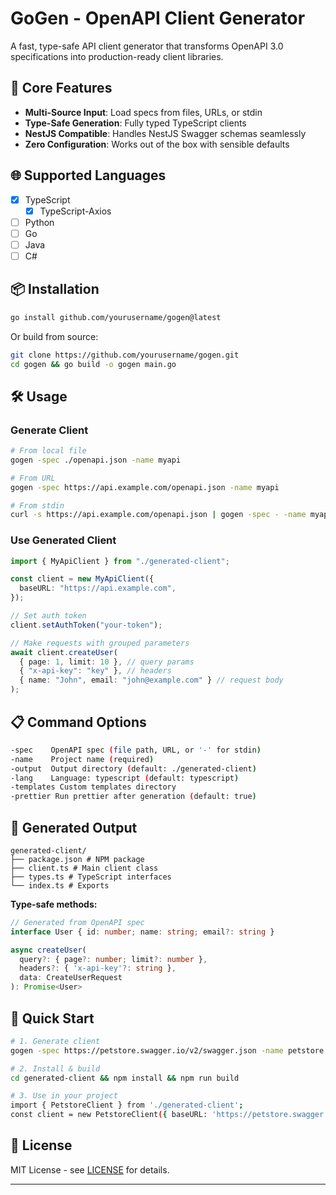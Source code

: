 # GoGen - OpenAPI Client Generator

A fast, type-safe API client generator that transforms OpenAPI 3.0 specifications into production-ready client libraries.

## 🚀 Core Features

- **Multi-Source Input**: Load specs from files, URLs, or stdin
- **Type-Safe Generation**: Fully typed TypeScript clients
- **NestJS Compatible**: Handles NestJS Swagger schemas seamlessly
- **Zero Configuration**: Works out of the box with sensible defaults

## 🌐 Supported Languages

- [x] TypeScript
  - [x] TypeScript-Axios
- [ ] Python
- [ ] Go
- [ ] Java
- [ ] C#

## 📦 Installation

```bash
go install github.com/yourusername/gogen@latest
```

Or build from source:

```bash
git clone https://github.com/yourusername/gogen.git
cd gogen && go build -o gogen main.go
```

## 🛠️ Usage

### Generate Client

```bash
# From local file
gogen -spec ./openapi.json -name myapi

# From URL
gogen -spec https://api.example.com/openapi.json -name myapi

# From stdin
curl -s https://api.example.com/openapi.json | gogen -spec - -name myapi
```

### Use Generated Client

```typescript
import { MyApiClient } from "./generated-client";

const client = new MyApiClient({
  baseURL: "https://api.example.com",
});

// Set auth token
client.setAuthToken("your-token");

// Make requests with grouped parameters
await client.createUser(
  { page: 1, limit: 10 }, // query params
  { "x-api-key": "key" }, // headers
  { name: "John", email: "john@example.com" } // request body
);
```

## 📋 Command Options

```bash
-spec    OpenAPI spec (file path, URL, or '-' for stdin)
-name    Project name (required)
-output  Output directory (default: ./generated-client)
-lang    Language: typescript (default: typescript)
-templates Custom templates directory
-prettier Run prettier after generation (default: true)
```

## 🎯 Generated Output

```
generated-client/
├── package.json # NPM package
├── client.ts # Main client class
├── types.ts # TypeScript interfaces
└── index.ts # Exports
```

**Type-safe methods:**

```typescript
// Generated from OpenAPI spec
interface User { id: number; name: string; email?: string }

async createUser(
  query?: { page?: number; limit?: number },
  headers?: { 'x-api-key'?: string },
  data: CreateUserRequest
): Promise<User>
```

## 🚀 Quick Start

```bash
# 1. Generate client
gogen -spec https://petstore.swagger.io/v2/swagger.json -name petstore

# 2. Install & build
cd generated-client && npm install && npm run build

# 3. Use in your project
import { PetstoreClient } from './generated-client';
const client = new PetstoreClient({ baseURL: 'https://petstore.swagger.io/v2' });
```

## 📄 License

MIT License - see [LICENSE](https://github.com/tauqeernasir/gogen/blob/main/LICENSE) for details.

---
